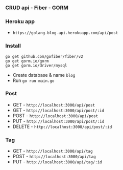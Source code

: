 ### CRUD api - Fiber - GORM
### Heroku app
- `https://golang-blog-api.herokuapp.com/api/post`
### Install
```
go get github.com/gofiber/fiber/v2
go get gorm.io/gorm
go get gorm.io/driver/mysql
```
- Create database & name `blog`
- Run `go run main.go`
### Post
- GET - `http://localhost:3000/api/post`
- GET - `http://localhost:3000/api/post/:id`
- POST - `http://localhost:3000/api/post`
- PUT - `http://localhost:3000/api/post/:id`
- DELETE - `http://localhost:3000/api/post/:id`
### Tag
- GET - `http://localhost:3000/api/tag`
- POST - `http://localhost:3000/api/tag`
- PUT - `http://localhost:3000/api/tag/:id`
